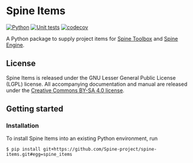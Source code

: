 # Spine Items

[![Python](https://img.shields.io/badge/python-3.7%20|%203.8-blue.svg)](https://www.python.org/downloads/release/python-379/)
[![Unit tests](https://github.com/Spine-project/spine-items/workflows/Unit%20tests/badge.svg)](https://github.com/Spine-project/spine-items/actions?query=workflow%3A"Unit+tests")
[![codecov](https://codecov.io/gh/Spine-project/spine-items/branch/master/graph/badge.svg)](https://codecov.io/gh/Spine-project/spine-items)

A Python package to supply project items for [Spine Toolbox](https://github.com/Spine-project/Spine-Toolbox) and [Spine Engine](https://github.com/Spine-project/spine-engine).

## License

Spine Items is released under the GNU Lesser General Public License (LGPL) license. All accompanying
documentation and manual are released under the [Creative Commons BY-SA 4.0 license](https://creativecommons.org/licenses/by-sa/4.0/).

## Getting started

### Installation

To install Spine Items into an existing Python environment, run

    $ pip install git+https://github.com/Spine-project/spine-items.git#egg=spine_items
